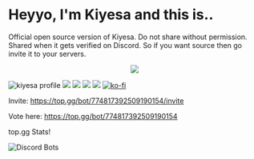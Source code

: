 # Heyyo, I'm Kiyesa and this is..
Official open source version of Kiyesa. Do not share without permission. Shared when it gets verified on Discord. So if you want source then go invite it to your servers.
<div align="center">
    <a href="https://discord.com/users/774817392509190154" title="Discord Profile"><img src="https://lanyard-profile-readme.vercel.app/api/774817392509190154/?theme=light&bg=809ecf&animated=true&hideDiscrim=true&borderRadius=30px"></a>
</div>

![kiyesa profile](https://komarev.com/ghpvc/?username=kiyesa&color=ff0000)
<a href="https://discord.gg/drYGy3NZ4S"><img src="https://img.shields.io/badge/Support%20Server%20-8F00FF.svg?&style=for-the-badge&logo=discord&logoColor=white"></a>
  <a href="https://discord.com/users/730448609790787585"><img src="https://img.shields.io/badge/Niyuki%20-808080.svg?&style=for-the-badge&logo=discord&logoColor=white"></a>
  <a href="https://github.com/niyuki"><img src="https://img.shields.io/badge/Github%20-1d202b.svg?&style=for-the-badge&logo=github&logoColor=white"></a>
  <a href="https://discord.com/users/873674204304773162"><img src="https://img.shields.io/badge/Kiyesa%20-ff0000.svg?&style=for-the-badge&logo=discord&logoColor=white"></a>
[![ko-fi](https://ko-fi.com/img/githubbutton_sm.svg)](https://ko-fi.com/Q5Q366NMZ)

Invite:
https://top.gg/bot/774817392509190154/invite

Vote here:
https://top.gg/bot/774817392509190154

top.gg Stats!

![Discord Bots](https://top.gg/api/widget/774817392509190154.svg)
